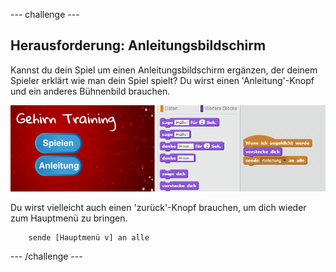 \--- challenge \---

## Herausforderung: Anleitungsbildschirm

Kannst du dein Spiel um einen Anleitungsbildschirm ergänzen, der deinem Spieler erklärt wie man dein Spiel spielt? Du wirst einen 'Anleitung'-Knopf und ein anderes Bühnenbild brauchen.

![screenshot](images/brain-instructions.png)

Du wirst vielleicht auch einen 'zurück'-Knopf brauchen, um dich wieder zum Hauptmenü zu bringen.

```blocks
    sende [Hauptmenü v] an alle
```

\--- /challenge \---